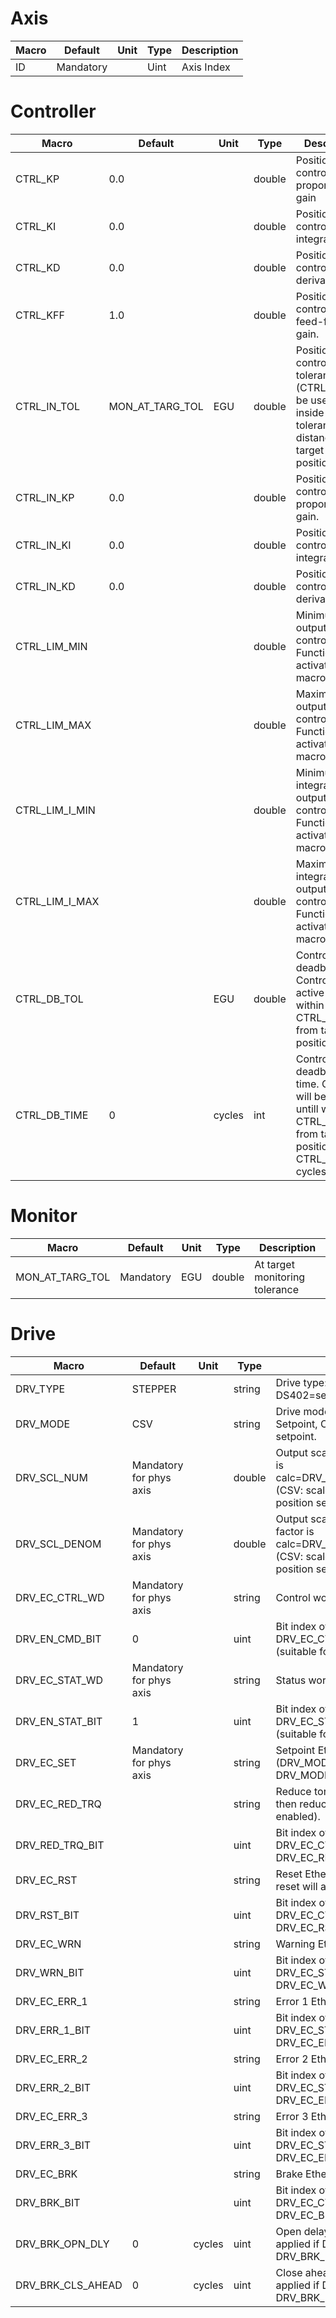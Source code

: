 # Axis

| Macro         | Default    | Unit   | Type  | Description |
|--             |--          |--      |--     |--           |
|ID             | Mandatory  |        | Uint  | Axis Index  | 

# Controller
| Macro         | Default         | Unit   | Type   | Description |
|--             |--               |--      |--      |--           |
|CTRL_KP        | 0.0             |        | double | Position controller proportional gain |
|CTRL_KI        | 0.0             |        | double | Position controller integral gain. |
|CTRL_KD        | 0.0             |        | double | Position controller derivative gain. |
|CTRL_KFF       | 1.0             |        | double | Position controller feed-forward gain. | 
|CTRL_IN_TOL    | MON_AT_TARG_TOL |  EGU   | double | Position inner controller tolerance (CTRL_IN* will be used when inside this tolerance distance to target position). |
|CTRL_IN_KP     | 0.0             |        | double | Position inner controller proportinal gain. |
|CTRL_IN_KI     | 0.0             |        | double | Position inner controller integral gain. |
|CTRL_IN_KD     | 0.0             |        | double | Position inner controller derivative gain. |
|CTRL_LIM_MIN   |                 |        | double | Minimum output of controller. Function activates if macro is set. |
|CTRL_LIM_MAX   |                 |        | double | Maximum output of controller. Function activates if macro is set. |
|CTRL_LIM_I_MIN |                 |        | double | Minimum integrator output of controller. Function activates if macro is set. |
|CTRL_LIM_I_MAX |                 |        | double | Maximum integrator output of controller. Function activates if macro is set. |
|CTRL_DB_TOL    |                 |   EGU  | double | Controller deadband. Control will be active untill within CTRL_DB_TOL from target position. |
|CTRL_DB_TIME   | 0               | cycles | int    | Controller deadband filter time. Control will be active untill within CTRL_DB_TOL from target position for CTRL_DB_TIME cycles. |

# Monitor

| Macro           | Default   | Unit   | Type   | Description |
|--               |--         |--      |--      |--           |
|MON_AT_TARG_TOL  | Mandatory | EGU    | double | At target monitoring tolerance | 

# Drive

| Macro           | Default                 | Unit   | Type   | Description |
|--               |--                       |--      |--      |--           |
|DRV_TYPE         | STEPPER                 |        | string | Drive type: STEPPER=simple stepper; DS402=servo or advanced stepper. |
|DRV_MODE         | CSV                     |        | string | Drive mode: CSV=Cyclic Sync. Velocity Setpoint, CSP=Cyclic Sync. Position setpoint. |
|DRV_SCL_NUM      | Mandatory for phys axis |        | double | Output scaling numerator. Scale factor is calc=DRV_SCL_NUM/DRV_SCL_DENOM (CSV: scale velo setpoint; CSP: Scale position setpoint). |
|DRV_SCL_DENOM    | Mandatory for phys axis |        | double | Output scaling denominator. Scale factor is calc=DRV_SCL_NUM/DRV_SCL_DENOM (CSV: scale velo setpoint; CSP: Scale position setpoint). |
|DRV_EC_CTRL_WD   | Mandatory for phys axis |        | string | Control word EtherCAT link. |
|DRV_EN_CMD_BIT   | 0                       |        | uint   | Bit index of enable command in DRV_EC_CTRL_WD. Defaults to 0 (suitable for Beckhoff stepper). |
|DRV_EC_STAT_WD   | Mandatory for phys axis |        | string | Status word EtherCAT link. |
|DRV_EN_STAT_BIT  | 1                       |        | uint   | Bit index of enabled status in DRV_EC_STAT_WD. Defaults to 1 (suitable for Beckhoff stepper). |
|DRV_EC_SET       | Mandatory for phys axis |        | string | Setpoint EtherCAT link (DRV_MODE=CSV: Velocity setpoint; DRV_MODE=CSP: Position setpoint). |
|DRV_EC_RED_TRQ   |                         |        | string | Reduce torque EtherCAT link (if set then reduce torque functionality will be enabled). |
|DRV_RED_TRQ_BIT  |                         |        | uint   | Bit index of reduce torque command in DRV_EC_CTRL_WD (if set then DRV_EC_RED_TRQ will not be used). |
|DRV_EC_RST       |                         |        | string | Reset EtherCAT link (if set then any axis reset will also set this bit). |
|DRV_RST_BIT      |                         |        | uint   | Bit index of reset command in DRV_EC_CTRL_WD (if set then DRV_EC_RST will not be used). |
|DRV_EC_WRN       |                         |        | string | Warning EtherCAT link. |
|DRV_WRN_BIT      |                         |        | uint   | Bit index of warning status in DRV_EC_STAT_WD (if set then DRV_EC_WRN will not be used). |
|DRV_EC_ERR_1     |                         |        | string | Error 1 EtherCAT link. |
|DRV_ERR_1_BIT    |                         |        | uint   | Bit index of error 1 status in DRV_EC_STAT_WD (if set then DRV_EC_ERR_1 will not be used). |
|DRV_EC_ERR_2     |                         |        | string | Error 2 EtherCAT link. |
|DRV_ERR_2_BIT    |                         |        | uint   | Bit index of error 2 status in DRV_EC_STAT_WD (if set then DRV_EC_ERR_2 will not be used). |
|DRV_EC_ERR_3     |                         |        | string | Error 3 EtherCAT link. |
|DRV_ERR_3_BIT    |                         |        | uint   | Bit index of error 3 status in DRV_EC_STAT_WD (if set then DRV_EC_ERR_3 will not be used). |
|DRV_EC_BRK       |                         |        | string | Brake EtherCAT link. |
|DRV_BRK_BIT      |                         |        | uint   | Bit index of brake command in DRV_EC_CTRL_WD (if set then DRV_EC_BRK will not be used). |
|DRV_BRK_OPN_DLY  | 0                       | cycles | uint   | Open delay time of brake (will only be applied if DRV_EC_BRK or DRV_BRK_BIT is defined). |
|DRV_BRK_CLS_AHEAD| 0                       | cycles | uint   | Close ahead time of brake (will only be applied if DRV_EC_BRK or DRV_BRK_BIT is defined). |
